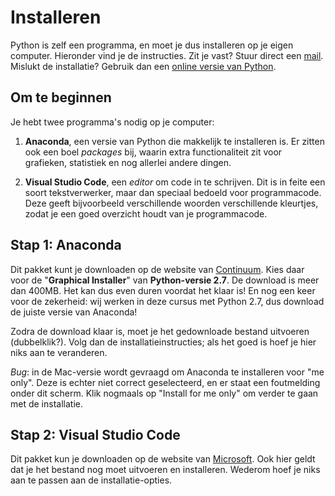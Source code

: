 # Installeren

Python is zelf een programma, en moet je dus installeren op je eigen computer. Hieronder vind je de instructies. Zit je vast? Stuur direct een [mail](mailto:inleiding@mprog.nl). Mislukt de installatie? Gebruik dan een [online versie van Python](/python/ide).

## Om te beginnen

Je hebt twee programma's nodig op je computer:

1. **Anaconda**, een versie van Python die makkelijk te installeren is. Er zitten ook een boel *packages* bij, waarin extra functionaliteit zit voor grafieken, statistiek en nog allerlei andere dingen.

2. **Visual Studio Code**, een *editor* om code in te schrijven. Dit is in feite een soort tekstverwerker, maar dan speciaal bedoeld voor programmacode. Deze geeft bijvoorbeeld verschillende woorden verschillende kleurtjes, zodat je een goed overzicht houdt van je programmacode.

## Stap 1: Anaconda

Dit pakket kunt je downloaden op de website van [Continuum](https://www.continuum.io/downloads). Kies daar voor de "**Graphical Installer**" van **Python-versie 2.7**. De download is meer dan 400MB. Het kan dus even duren voordat het klaar is! En nog een keer voor de zekerheid: wij werken in deze cursus met Python 2.7, dus download de juiste versie van Anaconda!

Zodra de download klaar is, moet je het gedownloade bestand uitvoeren (dubbelklik?). Volg dan de installatieinstructies; als het goed is hoef je hier niks aan te veranderen.

*Bug*: in de Mac-versie wordt gevraagd om Anaconda te installeren voor "me only". Deze is echter niet correct geselecteerd, en er staat een foutmelding onder dit scherm. Klik nogmaals op "Install for me only" om verder te gaan met de installatie.


## Stap 2: Visual Studio Code

Dit pakket kun je downloaden op de website van [Microsoft](https://code.visualstudio.com/). Ook hier geldt dat je het bestand nog moet uitvoeren en installeren. Wederom hoef je niks aan te passen aan de installatie-opties.
